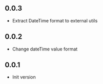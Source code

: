 ## 0.0.3

- Extract DateTime format to external utils

## 0.0.2

- Change dateTime value format

## 0.0.1

- Init version
